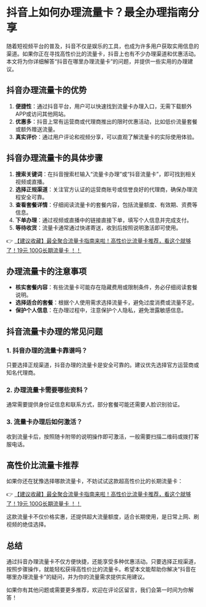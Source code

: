 # 抖音上如何办理流量卡？最全办理指南分享

随着短视频平台的普及，抖音不仅是娱乐的工具，也成为许多用户获取实用信息的渠道。如果你正在寻找高性价比的流量卡，抖音上也有不少办理渠道和优惠活动。本文将为你详细解答“抖音在哪里办理流量卡”的问题，并提供一些实用的办理建议。

## 抖音办理流量卡的优势

1. **便捷性**：通过抖音平台，用户可以快速找到流量卡办理入口，无需下载额外APP或访问其他网站。
2. **优惠多**：抖音上常有运营商或代理商推出的限时优惠活动，比如低价流量套餐或额外赠送流量。
3. **真实评价**：通过用户评论和视频分享，可以直观了解流量卡的实际使用体验。

## 抖音办理流量卡的具体步骤

1. **搜索关键词**：在抖音搜索栏输入“流量卡办理”或“抖音流量卡”，即可找到相关视频或直播。
2. **选择正规渠道**：关注官方认证的运营商账号或信誉良好的代理商，确保办理流程安全可靠。
3. **查看套餐详情**：仔细阅读流量卡的套餐内容，包括流量额度、有效期、资费等信息。
4. **下单办理**：通过视频或直播中的链接直接下单，填写个人信息并完成支付。
5. **等待收货**：流量卡通常通过快递寄送，收到后按照说明激活即可使用。

👉 [【建议收藏】最全聚合流量卡指南来啦！高性价比流量卡推荐，看这个就够了！19元 100G长期流量卡 ！！](https://bit.ly/Liuliangka)

## 办理流量卡的注意事项

- **核实套餐内容**：有些流量卡可能存在隐藏费用或限制条件，务必仔细阅读套餐说明。
- **选择适合的套餐**：根据个人使用需求选择流量卡，避免过度消费或流量不足。
- **保护个人信息**：在办理过程中，注意保护个人隐私，避免泄露敏感信息。

## 抖音流量卡办理的常见问题

### 1. 抖音办理的流量卡靠谱吗？
只要选择正规渠道，抖音办理的流量卡是安全可靠的。建议优先选择官方运营商或知名代理商。

### 2. 办理流量卡需要哪些资料？
通常需要提供身份证信息和联系方式，部分套餐可能还需要人脸识别验证。

### 3. 流量卡办理后如何激活？
收到流量卡后，按照随卡附带的说明操作即可激活，一般需要扫描二维码或拨打客服电话。

## 高性价比流量卡推荐

如果你还在犹豫选择哪款流量卡，不妨试试这款超高性价比的长期流量卡：

👉 [【建议收藏】最全聚合流量卡指南来啦！高性价比流量卡推荐，看这个就够了！19元 100G长期流量卡 ！！](https://bit.ly/Liuliangka)

这款流量卡不仅价格实惠，还提供超大流量额度，适合长期使用，是日常上网、刷视频的绝佳选择。

## 总结

通过抖音办理流量卡不仅方便快捷，还能享受多种优惠活动。只要选择正规渠道，按照步骤操作，就能轻松获得高性价比的流量卡。希望本文能帮助你解决“抖音在哪里办理流量卡”的疑问，并为你的流量需求提供实用建议。

如果你有其他问题或需要更多推荐，欢迎在评论区留言，我们会第一时间为你解答！